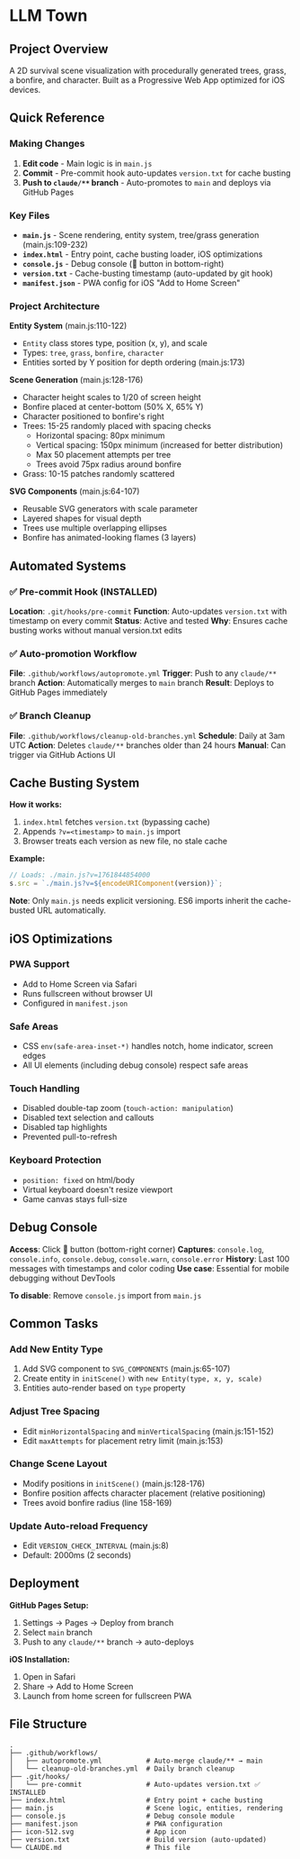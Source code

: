 # LLM Town

## Project Overview
A 2D survival scene visualization with procedurally generated trees, grass, a bonfire, and character. Built as a Progressive Web App optimized for iOS devices.

## Quick Reference

### Making Changes
1. **Edit code** - Main logic is in `main.js`
2. **Commit** - Pre-commit hook auto-updates `version.txt` for cache busting
3. **Push to `claude/**` branch** - Auto-promotes to `main` and deploys via GitHub Pages

### Key Files
- **`main.js`** - Scene rendering, entity system, tree/grass generation (main.js:109-232)
- **`index.html`** - Entry point, cache busting loader, iOS optimizations
- **`console.js`** - Debug console (🐛 button in bottom-right)
- **`version.txt`** - Cache-busting timestamp (auto-updated by git hook)
- **`manifest.json`** - PWA config for iOS "Add to Home Screen"

### Project Architecture

**Entity System** (main.js:110-122)
- `Entity` class stores type, position (x, y), and scale
- Types: `tree`, `grass`, `bonfire`, `character`
- Entities sorted by Y position for depth ordering (main.js:173)

**Scene Generation** (main.js:128-176)
- Character height scales to 1/20 of screen height
- Bonfire placed at center-bottom (50% X, 65% Y)
- Character positioned to bonfire's right
- Trees: 15-25 randomly placed with spacing checks
  - Horizontal spacing: 80px minimum
  - Vertical spacing: 150px minimum (increased for better distribution)
  - Max 50 placement attempts per tree
  - Trees avoid 75px radius around bonfire
- Grass: 10-15 patches randomly scattered

**SVG Components** (main.js:64-107)
- Reusable SVG generators with scale parameter
- Layered shapes for visual depth
- Trees use multiple overlapping ellipses
- Bonfire has animated-looking flames (3 layers)

## Automated Systems

### ✅ Pre-commit Hook (INSTALLED)
**Location**: `.git/hooks/pre-commit`
**Function**: Auto-updates `version.txt` with timestamp on every commit
**Status**: Active and tested
**Why**: Ensures cache busting works without manual version.txt edits

### ✅ Auto-promotion Workflow
**File**: `.github/workflows/autopromote.yml`
**Trigger**: Push to any `claude/**` branch
**Action**: Automatically merges to `main` branch
**Result**: Deploys to GitHub Pages immediately

### ✅ Branch Cleanup
**File**: `.github/workflows/cleanup-old-branches.yml`
**Schedule**: Daily at 3am UTC
**Action**: Deletes `claude/**` branches older than 24 hours
**Manual**: Can trigger via GitHub Actions UI

## Cache Busting System

**How it works:**
1. `index.html` fetches `version.txt` (bypassing cache)
2. Appends `?v=<timestamp>` to `main.js` import
3. Browser treats each version as new file, no stale cache

**Example:**
```javascript
// Loads: ./main.js?v=1761844854000
s.src = `./main.js?v=${encodeURIComponent(version)}`;
```

**Note**: Only `main.js` needs explicit versioning. ES6 imports inherit the cache-busted URL automatically.

## iOS Optimizations

### PWA Support
- Add to Home Screen via Safari
- Runs fullscreen without browser UI
- Configured in `manifest.json`

### Safe Areas
- CSS `env(safe-area-inset-*)` handles notch, home indicator, screen edges
- All UI elements (including debug console) respect safe areas

### Touch Handling
- Disabled double-tap zoom (`touch-action: manipulation`)
- Disabled text selection and callouts
- Disabled tap highlights
- Prevented pull-to-refresh

### Keyboard Protection
- `position: fixed` on html/body
- Virtual keyboard doesn't resize viewport
- Game canvas stays full-size

## Debug Console

**Access**: Click 🐛 button (bottom-right corner)
**Captures**: `console.log`, `console.info`, `console.debug`, `console.warn`, `console.error`
**History**: Last 100 messages with timestamps and color coding
**Use case**: Essential for mobile debugging without DevTools

**To disable**: Remove `console.js` import from `main.js`

## Common Tasks

### Add New Entity Type
1. Add SVG component to `SVG_COMPONENTS` (main.js:65-107)
2. Create entity in `initScene()` with `new Entity(type, x, y, scale)`
3. Entities auto-render based on `type` property

### Adjust Tree Spacing
- Edit `minHorizontalSpacing` and `minVerticalSpacing` (main.js:151-152)
- Edit `maxAttempts` for placement retry limit (main.js:153)

### Change Scene Layout
- Modify positions in `initScene()` (main.js:128-176)
- Bonfire position affects character placement (relative positioning)
- Trees avoid bonfire radius (line 158-169)

### Update Auto-reload Frequency
- Edit `VERSION_CHECK_INTERVAL` (main.js:8)
- Default: 2000ms (2 seconds)

## Deployment

**GitHub Pages Setup:**
1. Settings → Pages → Deploy from branch
2. Select `main` branch
3. Push to any `claude/**` branch → auto-deploys

**iOS Installation:**
1. Open in Safari
2. Share → Add to Home Screen
3. Launch from home screen for fullscreen PWA

## File Structure
```
.
├── .github/workflows/
│   ├── autopromote.yml           # Auto-merge claude/** → main
│   └── cleanup-old-branches.yml  # Daily branch cleanup
├── .git/hooks/
│   └── pre-commit                # Auto-updates version.txt ✅ INSTALLED
├── index.html                    # Entry point + cache busting
├── main.js                       # Scene logic, entities, rendering
├── console.js                    # Debug console module
├── manifest.json                 # PWA configuration
├── icon-512.svg                  # App icon
├── version.txt                   # Build version (auto-updated)
└── CLAUDE.md                     # This file
```

